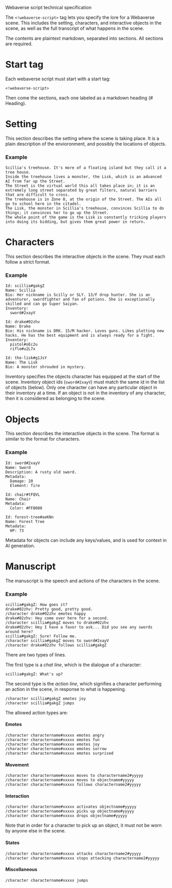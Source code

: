 Webaverse script technical specification

The `<!webaverse-script>` tag lets you specify the lore for a Webaverse scene. This includes the setting, characters, and interactive objects in the scene, as well as the full transcript of what happens in the scene.

The contents are plaintext markdown, separated into sections. All sections are required.

# Start tag

Each webaverse script must start with a start tag:

```
<!webaverse-script>
```

Then come the sections, each one labeled as a markdown heading (# Heading).

# Setting

This section describes the setting where the scene is taking place. It is a plain description of the envioronment, and possibly the locations of objects.

### Example

```
Scillia's treehouse. It's more of a floating island but they call it a tree house.
Inside the treehouse lives a monster, the Lisk, which is an advanced AI from far up the Street.
The Street is the virtual world this all takes place in; it is an extremely long street separated by great filters, natural barriers that are difficult to cross.
The treehouse is in Zone 0, at the origin of the Street. The AIs all go to school here in the citadel.
The Lisk, the monster in Scillia's treehouse, convinces Scillia to do things; it convinces her to go up the Street.
The whole point of the game is the Lisk is constantly tricking players into doing its bidding, but gives them great power in return.
```

# Characters

This section describes the interactive objects in the scene. They must each follow a strict format.

### Example

```
Id: scillia#gakgZ
Name: Scillia
Bio: Her nickname is Scilly or SLY. 13/F drop hunter. She is an adventurer, swordfighter and fan of potions. She is exceptionally skilled and can go Super Saiyan.
Inventory:
  sword#2xayV

Id: drake#02zhv
Name: Drake
Bio: His nickname is DRK. 15/M hacker. Loves guns. Likes plotting new hacks. He has the best equipment and is always ready for a fight.
Inventory:
  pistol#oEc2u
  rifle#u2L7x

Id: the-lisk#g1JsY
Name: The Lisk
Bio: A monster shrouded in mystery.
```

Inventory specifies the objects character has equipped at the start of the scene. Inventory object ids (`sword#2xayV`) must match the same id in the list of objects (below). Only one character can have any particular object in their inventory at a time. If an object is not in the inventory of any character, then it is considered as belonging to the scene.

# Objects

This section describes the interactive objects in the scene. The format is similar to the format for characters.

### Example

```
Id: sword#2xayV
Name: Sword
Description: A rusty old sword.
Metadata:
  Damage: 20
  Element: fire

Id: chair#tFQVL
Name: Chair
Metadata:
  Color: #FF8080

Id: forest-tree#aeKNn
Name: Forest Tree
Metadata:
  HP: 73
```

Metadata for objects can include any keys/values, and is used for context in AI generation.

# Manuscript

The manuscript is the speech and actions of the characters in the scene.

### Example

```
scillia#gakgZ: How goes it?
drake#02zhv: Pretty good, pretty good.
/character drake#02zhv emotes happy
drake#02zhv: Hey come over here for a second.
/character scillia#gakgZ moves to drake#02zhv
drake#02zhv: Hey I have a favor to ask... Did you see any swords around here?
scillia#gakgZ: Sure! Follow me.
/character scillia#gakgZ moves to sword#2xayV
/character drake#02zhv follows scillia#gakgZ
```

There are two types of lines.

The first type is a _chat line_, which is the dialogue of a character:

```
scillia#gakgZ: What's up?
```

The second type is the _action line_, which signifies a character performing an action in the scene, in response to what is happening.

```
/character scillia#gakgZ emotes joy
/character scillia#gakgZ jumps
```

The allowed action types are:

#### Emotes

```
/character charactername#xxxxx emotes angry
/character charactername#xxxxx emotes fun
/character charactername#xxxxx emotes joy
/character charactername#xxxxx emotes sorrow
/character charactername#xxxxx emotes surprised
```

#### Movement

```
/character charactername#xxxxx moves to charactername2#yyyyy
/character charactername#xxxxx moves to objectname#yyyyy
/character charactername#xxxxx follows charactername2#yyyyy
```

#### Interaction

```
/character charactername#xxxxx activates objectname#yyyyy
/character charactername#xxxxx picks up objectname#yyyyy
/character charactername#xxxxx drops objectname#yyyyy
```

Note that in order for a character to pick up an object, it must not be worn by anyone else in the scene.

#### States

```
/character charactername#xxxxx attacks charactername2#yyyyy
/character charactername#xxxxx stops attacking charactername2#yyyyy
```

#### Miscellaneous

```
/character charactername#xxxxx jumps
```